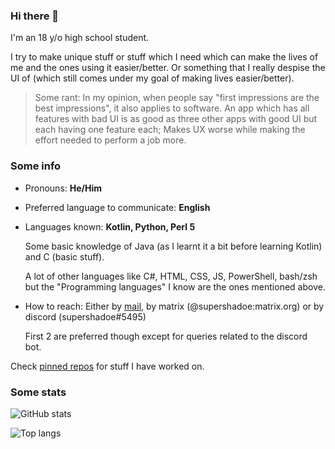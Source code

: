 ### Hi there 👋
I'm an 18 y/o high school student.

I try to make unique stuff or stuff which I need which can make the lives of me and the ones using it easier/better. Or something that I really despise the UI of (which still comes under my goal of making lives easier/better).

> Some rant: In my opinion, when people say "first impressions are the best impressions", it also applies to software. An app which has all features with bad UI is as good as three other apps with good UI but each having one feature each; Makes UX worse while making the effort needed to perform a job more.

### Some info
- Pronouns: **He/Him**
- Preferred language to communicate: **English**
- Languages known: **Kotlin, Python, Perl 5**

  Some basic knowledge of Java (as I learnt it a bit before learning Kotlin) and C (basic stuff).

  A lot of other languages like C#, HTML, CSS, JS, PowerShell, bash/zsh but the "Programming languages" I know are the ones mentioned above.
- How to reach: Either by [mail](mailto:supershadoe@proton.me), by matrix (@supershadoe:matrix.org) or by discord (supershadoe#5495)

  First 2 are preferred though except for queries related to the discord bot.

Check [pinned repos](https://github.com/supershadoe) for stuff I have worked on.

### Some stats
![GitHub stats](https://github-readme-stats.vercel.app/api?username=supershadoe&show_icons=true&theme=tokyonight)

![Top langs](https://github-readme-stats.vercel.app/api/top-langs/?username=supershadoe&layout=compact&theme=tokyonight)
